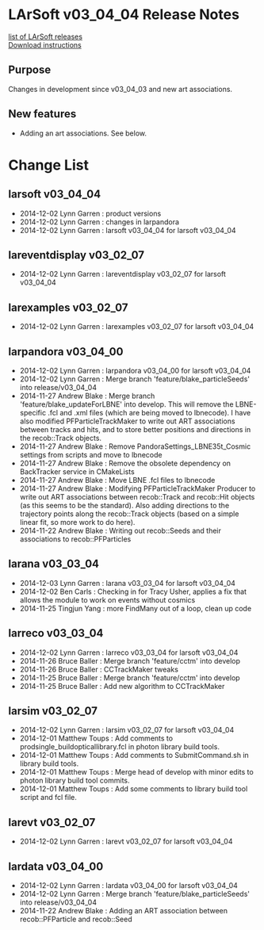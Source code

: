 # LArSoft v03_04_04 Release Notes



[list of LArSoft releases](LArSoft_release_list)  
[Download instructions](http://scisoft.fnal.gov/scisoft/bundles/larsoft/v03_04_04/larsoft-v03_04_04.html)

## Purpose

Changes in development since v03_04_03 and new art associations.

## New features

-   Adding an art associations. See below.

# Change List

## larsoft v03_04_04

-   2014-12-02 Lynn Garren : product versions
-   2014-12-02 Lynn Garren : changes in larpandora
-   2014-12-02 Lynn Garren : larsoft v03_04_04 for larsoft v03_04_04

## lareventdisplay v03_02_07

-   2014-12-02 Lynn Garren : lareventdisplay v03_02_07 for larsoft v03_04_04

## larexamples v03_02_07

-   2014-12-02 Lynn Garren : larexamples v03_02_07 for larsoft v03_04_04

## larpandora v03_04_00

-   2014-12-02 Lynn Garren : larpandora v03_04_00 for larsoft v03_04_04
-   2014-12-02 Lynn Garren : Merge branch 'feature/blake_particleSeeds' into release/v03_04_04
-   2014-11-27 Andrew Blake : Merge branch 'feature/blake_updateForLBNE' into develop. This will remove the LBNE-specific .fcl and .xml files (which are being moved to lbnecode). I have also modified PFParticleTrackMaker to write out ART associations between tracks and hits, and to store better positions and directions in the recob::Track objects.
-   2014-11-27 Andrew Blake : Remove PandoraSettings_LBNE35t_Cosmic settings from scripts and move to lbnecode
-   2014-11-27 Andrew Blake : Remove the obsolete dependency on BackTracker service in CMakeLists
-   2014-11-27 Andrew Blake : Move LBNE .fcl files to lbnecode
-   2014-11-27 Andrew Blake : Modifying PFParticleTrackMaker Producer to write out ART associations between recob::Track and recob::Hit objects (as this seems to be the standard). Also adding directions to the trajectory points along the recob::Track objects (based on a simple linear fit, so more work to do here).
-   2014-11-22 Andrew Blake : Writing out recob::Seeds and their associations to recob::PFParticles

## larana v03_03_04

-   2014-12-03 Lynn Garren : larana v03_03_04 for larsoft v03_04_04
-   2014-12-02 Ben Carls : Checking in for Tracy Usher, applies a fix that allows the module to work on events without cosmics
-   2014-11-25 Tingjun Yang : more FindMany out of a loop, clean up code

## larreco v03_03_04

-   2014-12-02 Lynn Garren : larreco v03_03_04 for larsoft v03_04_04
-   2014-11-26 Bruce Baller : Merge branch 'feature/cctm' into develop
-   2014-11-26 Bruce Baller : CCTrackMaker tweaks
-   2014-11-25 Bruce Baller : Merge branch 'feature/cctm' into develop
-   2014-11-25 Bruce Baller : Add new algorithm to CCTrackMaker

## larsim v03_02_07

-   2014-12-02 Lynn Garren : larsim v03_02_07 for larsoft v03_04_04
-   2014-12-01 Matthew Toups : Add comments to prodsingle_buildopticallibrary.fcl in photon library build tools.
-   2014-12-01 Matthew Toups : Add comments to SubmitCommand.sh in library build tools.
-   2014-12-01 Matthew Toups : Merge head of develop with minor edits to photon library build tool commits.
-   2014-12-01 Matthew Toups : Add some comments to library build tool script and fcl file.

## larevt v03_02_07

-   2014-12-02 Lynn Garren : larevt v03_02_07 for larsoft v03_04_04

## lardata v03_04_00

-   2014-12-02 Lynn Garren : lardata v03_04_00 for larsoft v03_04_04
-   2014-12-02 Lynn Garren : Merge branch 'feature/blake_particleSeeds' into release/v03_04_04
-   2014-11-22 Andrew Blake : Adding an ART association between recob::PFParticle and recob::Seed
